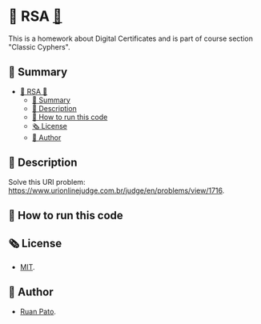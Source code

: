 # 🔏 RSA [🔗](https://github.com/ruanpato/gex112/tree/main/substition-cypher) #

This is a homework about Digital Certificates and is part of course section "Classic Cyphers".

## 📑 Summary ##

- [🔏 RSA 🔗](#-rsa-)
  - [📑 Summary](#-summary)
  - [📜 Description](#-description)
  - [🏁 How to run this code](#-how-to-run-this-code)
  - [🗞️ License](#️-license)
  - [👥 Author](#-author)

## 📜 Description ##

Solve this URI problem: <https://www.urionlinejudge.com.br/judge/en/problems/view/1716>.

## 🏁 How to run this code ##

## 🗞️ License ##

- [MIT](https://github.com/ruanpato/gex112/blob/main/LICENSE).

## 👥 Author ##

- [Ruan Pato](https://ruanpato.com).

